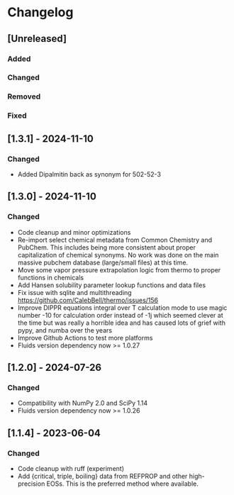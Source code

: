 # Changelog

## [Unreleased]

### Added

### Changed

### Removed

### Fixed

## [1.3.1] - 2024-11-10

### Changed
- Added Dipalmitin back as synonym for 502-52-3

## [1.3.0] - 2024-11-10

### Changed
- Code cleanup and minor optimizations
- Re-import select chemical metadata from Common Chemistry and PubChem. This includes being more consistent about proper capitalization of chemical synonyms. No work was done on the main massive pubchem database (large/small files) at this time.
- Move some vapor pressure extrapolation logic from thermo to proper functions in chemicals
- Add Hansen solubility parameter lookup functions and data files
- Fix issue with sqlite and multithreading https://github.com/CalebBell/thermo/issues/156
- Improve DIPPR equations integral over T calculation mode to use magic number -10 for calculation order instead of -1j which seemed clever at the time but was really a horrible idea and has caused lots of grief with pypy, and numba over the years
- Improve Github Actions to test more platforms
- Fluids version dependency now >= 1.0.27

## [1.2.0] - 2024-07-26

### Changed
- Compatibility with NumPy 2.0 and SciPy 1.14
- Fluids version dependency now >= 1.0.26

## [1.1.4] - 2023-06-04

### Changed
- Code cleanup with ruff (experiment)
- Add {critical, triple, boiling} data from REFPROP and other high-precision EOSs. This is the preferred method where available.